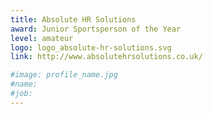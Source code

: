 ```yaml
---
title: Absolute HR Solutions
award: Junior Sportsperson of the Year
level: amateur
logo: logo_absolute-hr-solutions.svg
link: http://www.absolutehrsolutions.co.uk/

#image: profile_name.jpg
#name:
#job:
---
```

